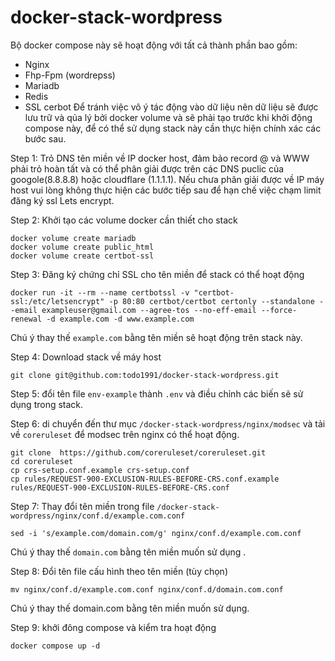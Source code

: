 # docker-stack-wordpress

Bộ docker compose này sẽ hoạt động với tất cả thành phần bao gồm:
- Nginx
- Fhp-Fpm (wordrepss)
- Mariadb
- Redis
- SSL cerbot
Để tránh việc vô ý tác  động vào dữ liệu nên  dữ liệu sẽ được lưu trữ và qủa lý bởi docker volume và  sẽ phải tạo trước khi khởi động compose này,  để có thể sử dụng stack này cần thực hiện chính xác các  bước sau.

Step 1: Trỏ DNS tên miền về  IP docker host, đảm bảo record @ và WWW phải trỏ hoàn tất và  có thể phân giải được trên các DNS puclic của googole(8.8.8.8) hoặc cloudflare (1.1.1.1). Nếu chưa phân giải được về IP máy host vui lòng không  thực hiện các bước tiếp sau để hạn chế việc chạm limit đăng ký ssl Lets encrypt. 

Step 2: Khởi tạo các volume docker cần thiết cho stack
```
docker volume create mariadb
docker volume create public_html
docker volume create certbot-ssl
```

Step 3: Đăng ký chứng chỉ SSL cho tên miền để stack có thể hoạt động  
```
docker run -it --rm --name certbotssl -v "certbot-ssl:/etc/letsencrypt" -p 80:80 certbot/certbot certonly --standalone --email exampleuser@gmail.com --agree-tos --no-eff-email --force-renewal -d example.com -d www.example.com
```
Chú ý thay thế `example.com` bằng tên miền  sẽ hoạt động trên stack này.  

Step 4: Download stack về máy host
```
git clone git@github.com:todo1991/docker-stack-wordpress.git
```
Step 5: đổi tên file `env-example` thành `.env` và điều chỉnh các biến sẽ sử dụng trong stack.  

Step 6: di chuyển đến thư mục `/docker-stack-wordpress/nginx/modsec` và tải về `coreruleset` để modsec trên nginx có thể hoạt động.  
```
git clone  https://github.com/coreruleset/coreruleset.git
cd coreruleset
cp crs-setup.conf.example crs-setup.conf
cp rules/REQUEST-900-EXCLUSION-RULES-BEFORE-CRS.conf.example rules/REQUEST-900-EXCLUSION-RULES-BEFORE-CRS.conf
```

Step 7: Thay đổi tên miền  trong file `/docker-stack-wordpress/nginx/conf.d/example.com.conf`
```
sed -i 's/example.com/domain.com/g' nginx/conf.d/example.com.conf
```
Chú ý thay thế `domain.com` bằng tên miền muốn sử dụng . 


Step 8: Đổi tên file cấu hình theo tên miền (tùy chọn)
```
mv nginx/conf.d/example.com.conf nginx/conf.d/domain.com.conf
```
Chú ý thay thế domain.com bằng tên miền muốn sử dụng.  

Step 9: khởi đông compose và kiểm tra hoạt động
```
docker compose up -d
```
